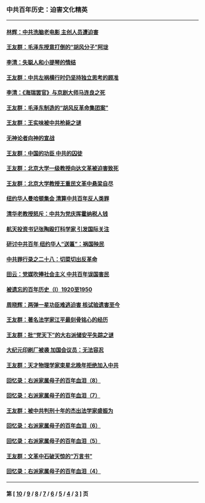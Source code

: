 ### 中共百年历史：迫害文化精英
---
#### [林辉：中共洗脑老电影 主创人员遭迫害](../../pages/nf1176111/n13699437.md?05190430) 
#### [王友群：毛泽东授意打倒的“胡风分子”阿垅](../../pages/nf1176111/n13592541.md?05190430) 
#### [李清：失聪人和小提琴的情结](../../pages/nf1176111/n13459280.md?05190430) 
#### [王友群：中共左祸横行时仍坚持独立思考的顾准](../../pages/nf1176111/n13444722.md?05190430) 
#### [李清：《海瑞罢官》与京剧大师马连良之死](../../pages/nf1176111/n13412316.md?05190430) 
#### [王友群：毛泽东制造的“胡风反革命集团案”](../../pages/nf1176111/n13324909.md?05190430) 
#### [王友群：王实味被中共枪毙之谜](../../pages/nf1176111/n13307502.md?05190430) 
#### [无神论者向神的宣战](../../pages/nf1176111/n13281535.md?05190430) 
#### [王友群：中国的功臣 中共的囚徒](../../pages/nf1176111/n13291790.md?05190430) 
#### [王友群：北京大学一级教授向达文革被迫害致死](../../pages/nf1176111/n13150966.md?05190430) 
#### [王友群：北京大学教授王重民文革中悬梁自尽](../../pages/nf1176111/n13084645.md?05190430) 
#### [纽约华人曼哈顿集会 清算中共百年反人类罪](../../pages/nf1176111/n13084157.md?05190430) 
#### [清华老教授怒斥：中共为党庆挥霍纳税人钱](../../pages/nf1176111/n13071430.md?05190430) 
#### [航天投资书记张陶殴打科学家 引发国际关注](../../pages/nf1176111/n13069132.md?05190430) 
#### [研讨中共百年 纽约华人“送匾”：祸国殃民](../../pages/nf1176111/n13057367.md?05190430) 
#### [中共罪行录之二十八：切菜切出反革命](../../pages/nf1176111/n13030600.md?05190430) 
#### [田云：党媒吹捧社会主义 中共百年误国害民](../../pages/nf1176111/n13006682.md?05190430) 
#### [被遗忘的百年历史（I）1920至1950](../../pages/nf1176111/n12986411.md?05190430) 
#### [周晓辉：两弹一星功臣难逃迫害 核试验遗害至今](../../pages/nf1176111/n12974997.md?05190430) 
#### [王友群：著名法学家江平最刻骨铭心的经历](../../pages/nf1176111/n12970787.md?05190430) 
#### [王友群：批“党天下”的大右派储安平失踪之谜](../../pages/nf1176111/n12954229.md?05190430) 
#### [大纪元印刷厂被袭 加国会议员：无法容忍](../../pages/nf1176111/n12883028.md?05190430) 
#### [王友群：天才物理学家束星北晚年拒绝加入中共](../../pages/nf1176111/n12792913.md?05190430) 
#### [回忆录：右派家属母子的百年血泪（8）](../../pages/nf1176111/n12706196.md?05190430) 
#### [回忆录：右派家属母子的百年血泪（7）](../../pages/nf1176111/n12706191.md?05190430) 
#### [王友群：被中共判刑十年的杰出法学家盛振为](../../pages/nf1176111/n12706141.md?05190430) 
#### [回忆录：右派家属母子的百年血泪（6）](../../pages/nf1176111/n12698863.md?05190430) 
#### [回忆录：右派家属母子的百年血泪（5）](../../pages/nf1176111/n12692515.md?05190430) 
#### [王友群：文革中石破天惊的“万言书”](../../pages/nf1176111/n12690994.md?05190430) 
#### [回忆录：右派家属母子的百年血泪（4）](../../pages/nf1176111/n12686410.md?05190430) 

---
#### 第 [ [10](./10.md?05190430) / [9](./9.md?05190430) / [8](./8.md?05190430) / [7](./7.md?05190430) / [6](./6.md?05190430) / [5](./5.md?05190430) / [4](./4.md?05190430) / [3](./3.md?05190430) ] 页
